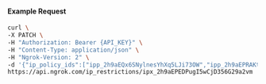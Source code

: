 <!-- Code generated for API Clients. DO NOT EDIT. -->

#### Example Request

```bash
curl \
-X PATCH \
-H "Authorization: Bearer {API_KEY}" \
-H "Content-Type: application/json" \
-H "Ngrok-Version: 2" \
-d '{"ip_policy_ids":["ipp_2h9aEQx6SNylnesYhXq5LJi73OW","ipp_2h9aEPRAKt34d7oG7ug602Kncve"]}' \
https://api.ngrok.com/ip_restrictions/ipx_2h9aEPEDPugI5wCjD356G29a2vm
```
